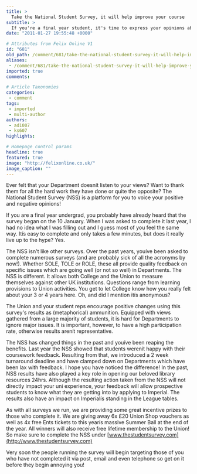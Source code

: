 ```yaml
---
title: >
  Take the National Student Survey, it will help improve your course
subtitle: >
  If you're a final year student, it's time to express your opinions about your course!
date: "2011-01-27 19:55:48 +0000"

# Attributes from Felix Online V1
id: "681"
old_path: /comment/681/take-the-national-student-survey-it-will-help-improve-your-course-
aliases:
 - /comment/681/take-the-national-student-survey-it-will-help-improve-your-course-
imported: true
comments:

# Article Taxonomies
categories:
 - comment
tags:
 - imported
 - multi-author
authors:
 - ad1007
 - ks607
highlights:

# Homepage control params
headline: true
featured: true
image: "http://felixonline.co.uk/"
image_caption: ""
---
```


Ever felt that your Department doesnít listen to your views? Want to thank them for all the hard work they have done or quite the opposite? The National Student Survey (NSS) is a platform for you to voice your positive and negative opinions!

If you are a final year undergrad, you probably have already heard that the survey began on the 10 January. When I was asked to complete it last year, I had no idea what I was filling out and I guess most of you feel the same way. Itís easy to complete and only takes a few minutes, but does it really live up to the hype? Yes.

The NSS isn't like other surveys. Over the past years, youíve been asked to complete numerous surveys (and are probably sick of all the acronyms by now!). Whether SOLE, TOLE or ROLE, these all provide quality feedback on specific issues which are going well (or not so well) in Departments. The NSS is different. It allows both College and the Union to measure themselves against other UK institutions. Questions range from learning provisions to Union activities. You get to let College know how you really felt about your 3 or 4 years here. Oh, and did I mention itís anonymous?

The Union and your student reps encourage positive changes using this survey's results as (metaphorical) ammunition. Equipped with views gathered from a large majority of students, it is hard for Departments to ignore major issues. It is important, however, to have a high participation rate, otherwise results arenít representative.

The NSS has changed things in the past and youíve been reaping the benefits. Last year the NSS showed that students werenít happy with their coursework feedback. Resulting from that, we introduced a 2 week turnaround deadline and have clamped down on Departments which have been lax with feedback. I hope you have noticed the difference! In the past, NSS results have also played a key role in opening our beloved library resources 24hrs. Although the resulting action taken from the NSS will not directly impact your uni experience, your feedback will allow prospective students to know what they are getting into by applying to Imperial. The results also have an impact on Imperialís standing in the League tables.

As with all surveys we run, we are providing some great incentive prizes to those who complete it. We are giving away 6x £20 Union Shop vouchers as well as 4x free Ents tickets to this yearís massive Summer Ball at the end of the year. All winners will also receive free lifetime membership to the Union! So make sure to complete the NSS under [www.thestudentsurvey.com](http://www.thestudentsurvey.com)

Very soon the people running the survey will begin targeting those of you who have not completed it via post, email and even telephone so get on it before they begin annoying you!
